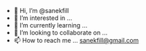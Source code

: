 - 👋 Hi, I’m @sanekfill
- 👀 I’m interested in ...
- 🌱 I’m currently learning ...
- 💞️ I’m looking to collaborate on ...
- 📫 How to reach me ... sanekfill@gmail.com

<!---
sanekfill/sanekfill is a ✨ special ✨ repository because its `README.md` (this file) appears on your GitHub profile.
You can click the Preview link to take a look at your changes.
--->
